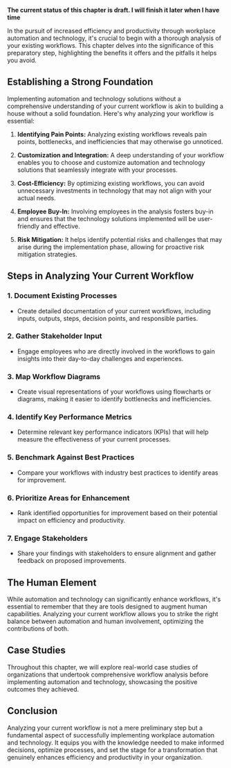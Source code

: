 **The current status of this chapter is draft. I will finish it later when I have time**

In the pursuit of increased efficiency and productivity through workplace automation and technology, it's crucial to begin with a thorough analysis of your existing workflows. This chapter delves into the significance of this preparatory step, highlighting the benefits it offers and the pitfalls it helps you avoid.

Establishing a Strong Foundation
--------------------------------

Implementing automation and technology solutions without a comprehensive understanding of your current workflow is akin to building a house without a solid foundation. Here's why analyzing your workflow is essential:

1. **Identifying Pain Points:** Analyzing existing workflows reveals pain points, bottlenecks, and inefficiencies that may otherwise go unnoticed.

2. **Customization and Integration:** A deep understanding of your workflow enables you to choose and customize automation and technology solutions that seamlessly integrate with your processes.

3. **Cost-Efficiency:** By optimizing existing workflows, you can avoid unnecessary investments in technology that may not align with your actual needs.

4. **Employee Buy-In:** Involving employees in the analysis fosters buy-in and ensures that the technology solutions implemented will be user-friendly and effective.

5. **Risk Mitigation:** It helps identify potential risks and challenges that may arise during the implementation phase, allowing for proactive risk mitigation strategies.

Steps in Analyzing Your Current Workflow
----------------------------------------

### 1. **Document Existing Processes**

* Create detailed documentation of your current workflows, including inputs, outputs, steps, decision points, and responsible parties.

### 2. **Gather Stakeholder Input**

* Engage employees who are directly involved in the workflows to gain insights into their day-to-day challenges and experiences.

### 3. **Map Workflow Diagrams**

* Create visual representations of your workflows using flowcharts or diagrams, making it easier to identify bottlenecks and inefficiencies.

### 4. **Identify Key Performance Metrics**

* Determine relevant key performance indicators (KPIs) that will help measure the effectiveness of your current processes.

### 5. **Benchmark Against Best Practices**

* Compare your workflows with industry best practices to identify areas for improvement.

### 6. **Prioritize Areas for Enhancement**

* Rank identified opportunities for improvement based on their potential impact on efficiency and productivity.

### 7. **Engage Stakeholders**

* Share your findings with stakeholders to ensure alignment and gather feedback on proposed improvements.

The Human Element
-----------------

While automation and technology can significantly enhance workflows, it's essential to remember that they are tools designed to augment human capabilities. Analyzing your current workflow allows you to strike the right balance between automation and human involvement, optimizing the contributions of both.

Case Studies
------------

Throughout this chapter, we will explore real-world case studies of organizations that undertook comprehensive workflow analysis before implementing automation and technology, showcasing the positive outcomes they achieved.

Conclusion
----------

Analyzing your current workflow is not a mere preliminary step but a fundamental aspect of successfully implementing workplace automation and technology. It equips you with the knowledge needed to make informed decisions, optimize processes, and set the stage for a transformation that genuinely enhances efficiency and productivity in your organization.
